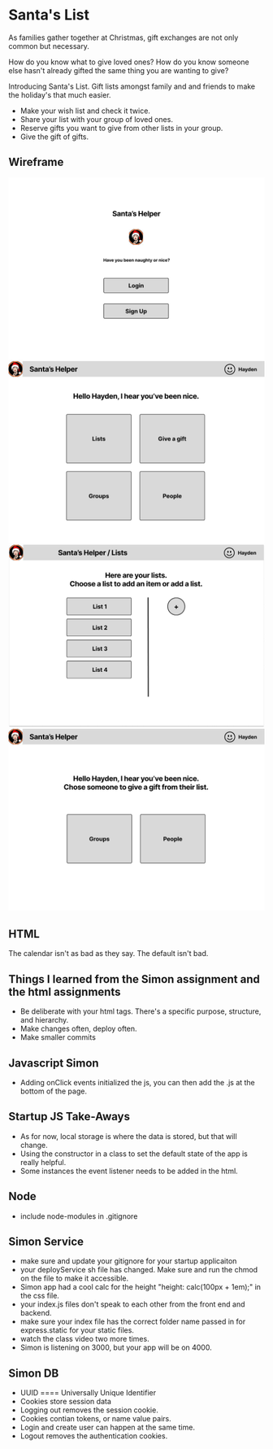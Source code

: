 # Santa's List

As families gather together at Christmas, gift exchanges are not only common but necessary.

How do you know what to give loved ones? How do you know someone else hasn't already gifted the same thing you are wanting to give?

Introducing Santa's List. Gift lists amongst family and and friends to make the holiday's that much easier.

- Make your wish list and check it twice.
- Share your list with your group of loved ones.
- Reserve gifts you want to give from other lists in your group.
- Give the gift of gifts.

## Wireframe

![Login](Login.png)
![Home Page](HomePage.png)
![Lists](Lists.png)
![People](People.png)

## HTML
The calendar isn't as bad as they say. The default isn't bad.

## Things I learned from the Simon assignment and the html assignments
- Be deliberate with your html tags. There's a specific purpose, structure, and hierarchy.
- Make changes often, deploy often.
- Make smaller commits

## Javascript Simon
- Adding onClick events initialized the js, you can then add the .js at the bottom of the page.

## Startup JS Take-Aways
- As for now, local storage is where the data is stored, but that will change.
- Using the constructor in a class to set the default state of the app is really helpful.
- Some instances the event listener needs to be added in the html.

## Node
- include node-modules in .gitignore

## Simon Service
- make sure and update your gitignore for your startup applicaiton
- your deployService sh file has changed. Make sure and run the chmod on the file to make it accessible.
- Simon app had a cool calc for the height "height: calc(100px + 1em);" in the css file.
- your index.js files don't speak to each other from the front end and backend.
- make sure your index file has the correct folder name passed in for express.static for your static files.
- watch the class video two more times.
- Simon is listening on 3000, but your app will be on 4000.

## Simon DB
- UUID ==== Universally Unique Identifier
- Cookies store session data
- Logging out removes the session cookie.
- Cookies contian tokens, or name value pairs.
- Login and create user can happen at the same time.
- Logout removes the authentication cookies.
